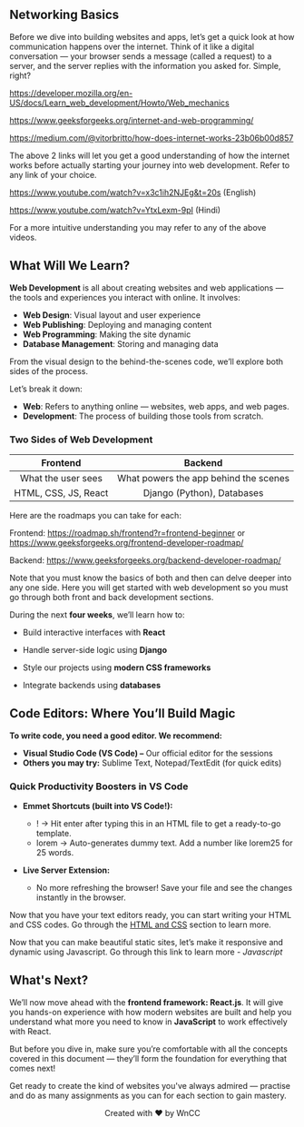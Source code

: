 ## <a name="_wa32ptvtlsmu"></a>﻿**Networking Basics**

Before we dive into building websites and apps, let’s get a quick look at how communication happens over the internet. Think of it like a digital conversation — your browser sends a message (called a request) to a server, and the server replies with the information you asked for. Simple, right?

<https://developer.mozilla.org/en-US/docs/Learn_web_development/Howto/Web_mechanics>

<https://www.geeksforgeeks.org/internet-and-web-programming/>

<https://medium.com/@vitorbritto/how-does-internet-works-23b06b00d857>

The above 2 links will let you get a good understanding of how the internet works before actually starting your journey into web development. Refer to any link of your choice. 

<https://www.youtube.com/watch?v=x3c1ih2NJEg&t=20s> (English)

<https://www.youtube.com/watch?v=YtxLexm-9pI> (Hindi)

For a more intuitive understanding you may refer to any of the above videos.

## <a name="_wa32ptvtlsmu"></a>**What Will We Learn?**
**Web Development** is all about creating websites and web applications — the tools and experiences you interact with online. It involves:

- **Web Design**: Visual layout and user experience
- **Web Publishing**: Deploying and managing content
- **Web Programming**: Making the site dynamic
- **Database Management**: Storing and managing data

From the visual design to the behind-the-scenes code, we’ll explore both sides of the process.

Let’s break it down:

- **Web**: Refers to anything online — websites, web apps, and web pages.
- **Development**: The process of building those tools from scratch.

### <a name="_3yh1u35m0k90"></a>**Two Sides of Web Development**

|**Frontend**|**Backend**|
| :-: | :-: |
|What the user sees|What powers the app behind the scenes|
|HTML, CSS, JS, React|Django (Python), Databases|


Here are the roadmaps you can take for each:

Frontend: <https://roadmap.sh/frontend?r=frontend-beginner>   or    <https://www.geeksforgeeks.org/frontend-developer-roadmap/>

Backend: <https://www.geeksforgeeks.org/backend-developer-roadmap/>

Note that you must know the basics of both and then can delve deeper into any one side. Here you will get started with web development so you must go through both front and back development sections.


During the next **four weeks**, we’ll learn how to:  

- Build interactive interfaces with **React**

- Handle server-side logic using **Django**

- Style our projects using **modern CSS frameworks**

- Integrate backends using **databases**

## <a name="_r5x02kwj7jxw"></a>**Code Editors: Where You’ll Build Magic**
**To write code, you need a good editor. We recommend:**

- **Visual Studio Code (VS Code) –** Our official editor for the sessions
- **Others you may try:** Sublime Text, Notepad/TextEdit (for quick edits)
### <a name="_587pb12jijj9"></a>**Quick Productivity Boosters in VS Code**
- **Emmet Shortcuts (built into VS Code!):**

  - ! → Hit enter after typing this in an HTML file to get a ready-to-go template.
  - lorem → Auto-generates dummy text. Add a number like lorem25 for 25 words.
- **Live Server Extension:**
  - No more refreshing the browser! Save your file and see the changes instantly in the browser.

Now that you have your text editors ready, you can start writing your HTML and CSS codes. Go through the [HTML and CSS](./HTML+CSS.md) section to learn more.

Now that you can make beautiful static sites, let’s make it responsive and dynamic using Javascript. Go through this link to learn more - *Javascript*


## <a name="_wa32ptvtlsmu"></a>**What's Next?**

We’ll now move ahead with the **frontend framework: React.js**. It will give you hands-on experience with how modern websites are built and help you understand what more you need to know in **JavaScript** to work effectively with React.

But before you dive in, make sure you’re comfortable with all the concepts covered in this document — they’ll form the foundation for everything that comes next!

Get ready to create the kind of websites you've always admired — practise and do as many assignments as you can for each section to gain mastery.

<p align="center"> Created with ❤️ by WnCC </p>





